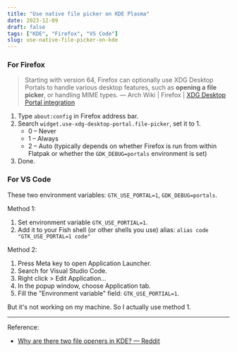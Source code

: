```yaml
---
title: "Use native file picker on KDE Plasma"
date: 2023-12-09
draft: false
tags: ["KDE", "Firefox", "VS Code"]
slug: use-native-file-picker-on-kde
---
```


### For Firefox

> Starting with version 64, Firefox can optionally use XDG Desktop Portals to handle various desktop features, such as **opening a file picker**, or handling MIME types. — Arch Wiki | Firefox | [XDG Desktop Portal integration](https://wiki.archlinux.org/title/Firefox#XDG_Desktop_Portal_integration)

1. Type `about:config` in Firefox address bar.
2. Search `widget.use-xdg-desktop-portal.file-picker`, set it to 1.
   - 0 – Never
   - 1 – Always
   - 2 – Auto (typically depends on whether Firefox is run from within Flatpak or whether the `GDK_DEBUG=portals` environment is set)
3. Done.

### For VS Code

These two environment variables: `GTK_USE_PORTAL=1`, `GDK_DEBUG=portals`.

Method 1:

1. Set environment variable `GTK_USE_PORTIAL=1`.
1. Add it to your Fish shell (or other shells you use) alias: `alias code "GTK_USE_PORTAL=1 code"`

Method 2:

1. Press Meta key to open Application Launcher.
1. Search for Visual Studio Code.
1. Right click > Edit Application...
1. In the popup window, choose Application tab.
1. Fill the "Environment variable" field: `GTK_USE_PORTIAL=1`.

But it's not working on my machine. So I actually use method 1.

---

Reference:

- [Why are there two file openers in KDE? — Reddit](https://www.reddit.com/r/kde/comments/188q87m/why_are_there_two_file_openers_in_kde_i_only_want/)
